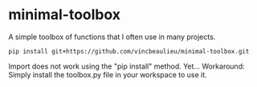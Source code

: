 # minimal-toolbox
A simple toolbox of functions that I often use in many projects.

```
pip install git+https://github.com/vincbeaulieu/minimal-toolbox.git  
```

Import does not work using the "pip install" method. Yet...
Workaround: Simply install the toolbox.py file in your workspace to use it.
